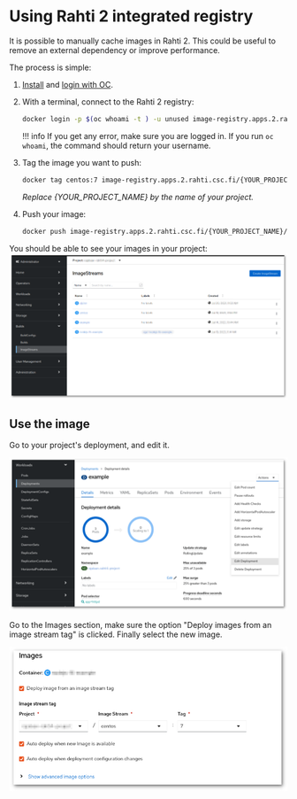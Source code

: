 # Using Rahti 2 integrated registry

It is possible to manually cache images in Rahti 2. This could be useful to remove
an external dependency or improve performance.

The process is simple:

1. [Install](../../usage/cli/#how-to-install-the-oc-tool) and [login with OC](../../usage/cli/#how-to-login-with-oc).

1. With a terminal, connect to the Rahti 2 registry:
    ```sh
    docker login -p $(oc whoami -t ) -u unused image-registry.apps.2.rahti.csc.fi
    ```

    !!! info
        If you get any error, make sure you are logged in. If you run `oc whoami`, the command should return your username.

2. Tag the image you want to push:
   ```sh
   docker tag centos:7 image-registry.apps.2.rahti.csc.fi/{YOUR_PROJECT_NAME}/centos:<tag>
   ```
   _Replace {YOUR_PROJECT_NAME} by the name of your project._

3. Push your image:
   ```sh
   docker push image-registry.apps.2.rahti.csc.fi/{YOUR_PROJECT_NAME}/centos:<tag>
   ```

You should be able to see your images in your project:
![Image Streams](../../img/image_streams_rahti4.png)

## Use the image

Go to your project's deployment, and edit it.

![Edit deployment](../../img/edit_deployment.png)

Go to the Images section, make sure the option "Deploy images from an image stream tag" is clicked.
Finally select the new image.

![Use cached image](../../img/use_cached_image.png)
